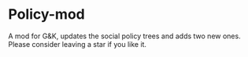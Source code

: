 # Policy-mod

A mod for G&K, updates the social policy trees and adds two new ones. Please consider leaving a star if you like it.
